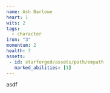 ```yaml
---
name: Ash Barlowe
heart: 1
wits: 2
tags:
  - character
iron: "3"
momentum: 2
health: 7
assets:
 - id: starforged/assets/path/empath
   marked_abilities: [1]
---
```


asdf
